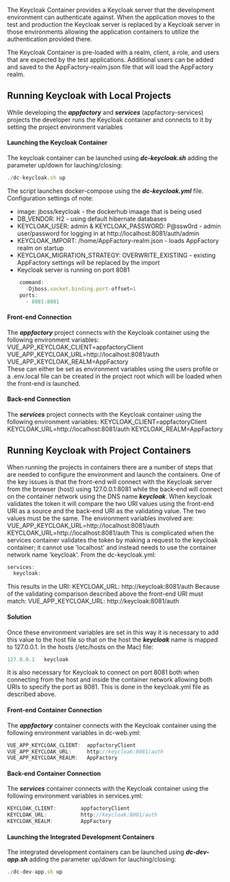 The Keycloak Container provides a Keycloak server that the development environment can authenticate against.  When the
application moves to the test and production the Keycloak server is replaced by a Keycloak server in those environments 
allowing the application containers to utilize the authentication provided there.  

The Keycloak Container is pre-loaded with a realm, client, a role, and users that are expected by the test applications.
Additional users can be added and saved to the AppFactory-realm.json file that will load the AppFactory realm.

## Running Keycloak with Local Projects
While developing the __*appfactory*__ and __*services*__ (appfactory-services) projects the developer runs the Keycloak
container and connects to it by setting the project environment variables
#### Launching the Keycloak Container
The keycloak container can be launched using __*dc-keycloak.sh*__ adding the parameter up/down for lauching/closing:
```javascript
./dc-keycloak.sh up
```
The script launches docker-compose using the __*dc-keycloak.yml*__ file.  Configuration settings of note:
* image: jboss/keycloak - the dockerhub imaage that is being used
* DB_VENDOR: H2 - using default hibernate databases
* KEYCLOAK_USER: admin & KEYCLOAK_PASSWORD:  P@ssw0rd - admin user/password for logging in at 
http://localhost:8081/auth/admin
* KEYCLOAK_IMPORT: /home/AppFactory-realm.json - loads AppFactory realm on startup
* KEYCLOAK_MIGRATION_STRATEGY: OVERWRITE_EXISTING - existing AppFactory settings will be replaced by the import
* Keycloak server is running on port 8081
```javascript
    command:
      -Djboss.socket.binding.port-offset=1
    ports:
      - 8081:8081
```
#### Front-end Connection
The __*appfactory*__ project connects with the Keycloak container using the following environment variables:
VUE_APP_KEYCLOAK_CLIENT=appfactoryClient
VUE_APP_KEYCLOAK_URL=http://localhost:8081/auth
VUE_APP_KEYCLOAK_REALM=AppFactory  
These can either be set as environment variables using the users profile or a .env.local file can be created in the 
project root which will be loaded when the front-end is launched. 
#### Back-end Connection
The __*services*__ project connects with the Keycloak container using the following environment variables:
KEYCLOAK_CLIENT=appfactoryClient
KEYCLOAK_URL=http://localhost:8081/auth
KEYCLOAK_REALM=AppFactory

## Running Keycloak with Project Containers
When running the projects in containers there are a number of steps that are needed to configure the environment and 
launch the containers.  One of the key issues is that the front-end will connect with the Keycloak server from the 
browser (host) using 127.0.0.1:8081 while the back-end will connect on the container network using the DNS name 
__*keycloak*__.  When keycloak validates the token it will compare the two URI values using the front-end URI as a 
source and the back-end URI as the validating value.  The two values must be the same.  The environment variables 
involved are:
VUE_APP_KEYCLOAK_URL=http://localhost:8081/auth
KEYCLOAK_URL=http://localhost:8081/auth
This is complicated when the services container validates the token by making a request to the keycloak container; it 
cannot use 'localhost' and instead needs to use the container network name 'keycloak'.  From the dc-keycloak.yml:
```javascript
services:
  keycloak:
```  
This results in the URI: KEYCLOAK_URL: http://keycloak:8081/auth
Because of the validating comparison described above the front-end URI must match: VUE_APP_KEYCLOAK_URL: 
http://keycloak:8081/auth
#### Solution
Once these environment variables are set in this way it is necessary to add this value to the host file so that on the
host the __*keycloak*__ name is mapped to 127.0.0.1.  In the hosts (/etc/hosts on the Mac) file:
```javascript
127.0.0.1	keycloak
```
It is also necessary for Keycloak to connect on port 8081 both when connecting from the host and inside the container 
network allowing both URIs to specify the port as 8081.  This is done in the keycloak.yml file as described above.
#### Front-end Container Connection
The __*appfactory*__ container connects with the Keycloak container using the following environment variables in 
dc-web.yml:
```javascript
VUE_APP_KEYCLOAK_CLIENT:  appfactoryClient
VUE_APP_KEYCLOAK_URL:     http://keycloak:8081/auth
VUE_APP_KEYCLOAK_REALM:   AppFactory
```
#### Back-end Container Connection
The __*services*__ container connects with the Keycloak container using the following environment variables in 
services.yml:
```javascript
KEYCLOAK_CLIENT:        appfactoryClient
KEYCLOAK_URL:           http://keycloak:8081/auth
KEYCLOAK_REALM:         AppFactory
```
#### Launching the Integrated Development Containers
The integrated development containers can be launched using __*dc-dev-app.sh*__ adding the parameter up/down for 
lauching/closing:
```javascript
./dc-dev-app.sh up
```




